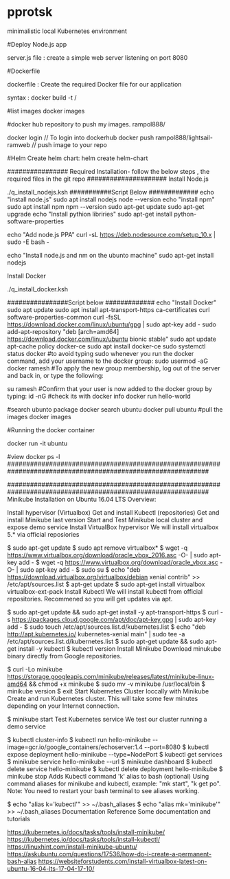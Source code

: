 # pprotsk
minimalistic local Kubernetes environment

#Deploy Node.js app

server.js file : create a simple web server listening on port 8080

#Dockerfile

dockerfile : Create the required Docker file for our application

syntax : docker build -t <your username>/<appname>

#list images
docker images

#docker hub repository to push my images.
rampol888/

docker login                           // To login into dockerhub
docker push  rampol888/lightsail-ramweb // push image to your repo

#Helm
Create helm chart:
helm create helm-chart


################ Required Installation- follow the below steps , the required files in the git repo #####################
Install Node.js

./q_install_nodejs.ksh
###########Script Below #############
echo  "install node.js"
sudo apt install nodejs
node --version
echo  "install npm"
sudo apt install npm
npm --version
sudo apt-get update
sudo apt-get upgrade
echo "Install pythion libriries"
sudo apt-get install python-software-properties

echo "Add node.js  PPA"
curl -sL https://deb.nodesource.com/setup_10.x | sudo -E bash -

echo "Install node.js and nm on the ubunto machine"
sudo apt-get install nodejs

Install Docker

./q_install_docker.ksh

################Script below #############
echo "Install Docker"
sudo apt update
sudo apt install apt-transport-https ca-certificates curl software-properties-common
curl -fsSL https://download.docker.com/linux/ubuntu/gpg | sudo apt-key add -
sudo add-apt-repository "deb [arch=amd64] https://download.docker.com/linux/ubuntu bionic stable"
sudo apt update
apt-cache policy docker-ce
sudo apt install docker-ce
sudo systemctl status docker
#to avoid typing sudo whenever you run the docker command, add your username to the docker group:
sudo usermod -aG docker ramesh
#To apply the new group membership, log out of the server and back in, or type the following:

su ramesh
#Confirm that your user is now added to the docker group by typing:
id -nG
#check its with
docker info
docker run hello-world

#search ubunto package
docker search ubuntu
docker pull ubuntu
#pull the images
docker images

#Running the docker container

docker run -it ubuntu

#view
docker ps -l
#############################################################################################################


#############################################################################################################
Minikube Installation on Ubuntu 16.04 LTS
Overview:

Install hypervisor (Virtualbox)
Get and install Kubectl (repositories)
Get and install Minikube last version
Start and Test Minikube local cluster and expose demo service
Install VirtualBox hypervisor
We will install virtualbox 5.* via official reposiories

$ sudo apt-get update
$ sudo apt remove virtualbox*
$ wget -q https://www.virtualbox.org/download/oracle_vbox_2016.asc -O- | sudo apt-key add -
$ wget -q https://www.virtualbox.org/download/oracle_vbox.asc -O- | sudo apt-key add -
$ sudo su
$ echo "deb https://download.virtualbox.org/virtualbox/debian xenial contrib" >> /etc/apt/sources.list
$ apt-get update
$ sudo apt-get install virtualbox virtualbox-ext-pack
Install Kubectl
We will install kubectl from official repositories. Recommened so you will get updates via apt.

$ sudo apt-get update && sudo apt-get install -y apt-transport-https
$ curl -s https://packages.cloud.google.com/apt/doc/apt-key.gpg | sudo apt-key add -
$ sudo touch /etc/apt/sources.list.d/kubernetes.list 
$ echo "deb http://apt.kubernetes.io/ kubernetes-xenial main" | sudo tee -a /etc/apt/sources.list.d/kubernetes.list
$ sudo apt-get update && sudo apt-get install -y kubectl
$ kubectl version
Install Minikube
Download minukube binary directly from Google repositories.

$ curl -Lo minikube https://storage.googleapis.com/minikube/releases/latest/minikube-linux-amd64 && chmod +x minikube
$ sudo mv -v minikube /usr/local/bin
$ minikube version
$ exit
Start Kubernetes Cluster loccally with Minikube
Create and run Kubernetes cluster. This will take some few minutes depending on your Internet connection.

$ minikube start
Test Kubernetes service
We test our cluster running a demo service

$ kubectl cluster-info
$ kubectl run hello-minikube --image=gcr.io/google_containers/echoserver:1.4 --port=8080
$ kubectl expose deployment hello-minikube --type=NodePort
$ kubectl get services
$ minikube service hello-minikube --url
$ minikube dashboard
$ kubectl delete service hello-minikube
$ kubectl delete deployment hello-minikube
$ minikube stop
Adds Kubectl command 'k' alias to bash (optional)
Using command aliases for minikube and kubectl, example: "mk start", "k get po". Note: You need to restart your bash terminal to see aliases working.

$ echo "alias k='kubectl'" >> ~/.bash_aliases
$ echo "alias mk='minikube'" >> ~/.bash_aliases
Documentation Reference
Some documentation and tutorials

https://kubernetes.io/docs/tasks/tools/install-minikube/
https://kubernetes.io/docs/tasks/tools/install-kubectl/
https://linuxhint.com/install-minikube-ubuntu/
https://askubuntu.com/questions/17536/how-do-i-create-a-permanent-bash-alias
https://websiteforstudents.com/install-virtualbox-latest-on-ubuntu-16-04-lts-17-04-17-10/

